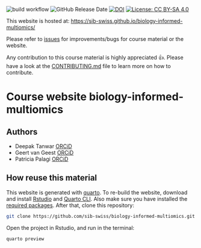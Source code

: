 ![build workflow](https://github.com/sib-swiss/single-cell-training/actions/workflows/docker-image.yml/badge.svg)
![GitHub Release Date](https://img.shields.io/github/release-date/sib-swiss/single-cell-training)
[![DOI](https://zenodo.org/badge/DOI/10.5281/zenodo.5703106.svg)](https://doi.org/10.5281/zenodo.5703106)
[![License: CC BY-SA 4.0](https://img.shields.io/badge/License-CC_BY--SA_4.0-lightgrey.svg)](https://creativecommons.org/licenses/by-sa/4.0/)

This website is hosted at: https://sib-swiss.github.io/biology-informed-multiomics/

Please refer to [issues](https://github.com/sib-swiss/biology-informed-multiomics/issues) for improvements/bugs for course material or the website. 

Any contribution to this course material is highly appreciated :+1:. Please have a look at the [CONTRIBUTING.md](CONTRIBUTING.md) file to learn more on how to contribute. 

# Course website biology-informed-multiomics

## Authors

- Deepak Tanwar [ORCiD](https://orcid.org/0000-0001-8036-1989)
- Geert van Geest [ORCiD](https://orcid.org/0000-0002-1561-078X)
- Patricia Palagi [ORCiD](https://orcid.org/0000-0001-9062-6303)

## How reuse this material

This website is generated with [quarto](https://quarto.org/). To re-build the website, download and install [Rstudio](https://posit.co/download/rstudio-desktop/) and [Quarto CLI](https://quarto.org/docs/get-started/). Also make sure you have installed the [required packages](Docker/install_packages.R). After that, clone this repository:

```sh
git clone https://github.com/sib-swiss/biology-informed-multiomics.git
```

Open the project in Rstudio, and run in the terminal:

```R
quarto preview
```
